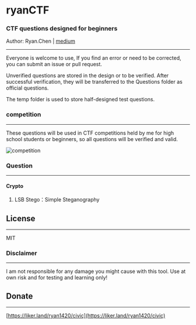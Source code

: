 # ryanCTF
### CTF questions designed for beginners


Author: Ryan.Chen | [medium](https://medium.com/@54sakuramiku)

---

Everyone is welcome to use,
If you find an error or need to be corrected, you can submit an issue or pull request.


Unverified questions are stored in the design or to be verified. After successful verification, they will be transferred to the Questions folder as official questions.


The temp folder is used to store half-designed test questions.

### competition
---
These questions will be used in CTF competitions held by me for high school students or beginners, so all questions will be verified and valid.

![competition](https://i.imgur.com/iZ6zkVT.png)

### Question
---
#### Crypto
1. LSB Stego：Simple Steganography



## License
---
MIT

### Disclaimer
---
I am not responsible for any damage you might cause with this tool. Use at own risk and for testing and learning only!

## Donate
---
[https://liker.land/ryan1420/civic](https://liker.land/ryan1420/civic)